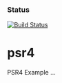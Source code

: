 ### Status
[![Build Status](https://travis-ci.org/simkimsia/UtilityBehaviors.png)](https://travis-ci.org/medbenhenda/psr4)
# psr4
PSR4 Example
...
